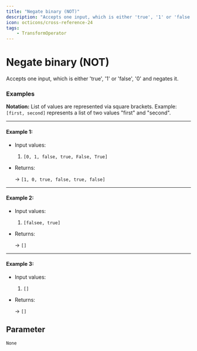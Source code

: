 ```yaml
---
title: "Negate binary (NOT)"
description: "Accepts one input, which is either 'true', '1' or 'false', '0' and negates it."
icon: octicons/cross-reference-24
tags: 
    - TransformOperator
---
```

# Negate binary (NOT)
<!-- This file was generated - DO NOT CHANGE IT MANUALLY -->



Accepts one input, which is either 'true', '1' or 'false', '0' and negates it.

### Examples

**Notation:** List of values are represented via square brackets. Example: `[first, second]` represents a list of two values "first" and "second".

---
#### Example 1:

* Input values:
  1. `[0, 1, false, true, False, True]`

* Returns:

  → `[1, 0, true, false, true, false]`


---
#### Example 2:

* Input values:
  1. `[falsee, true]`

* Returns:

  → `[]`


---
#### Example 3:

* Input values:
  1. `[]`

* Returns:

  → `[]`




## Parameter

`None`